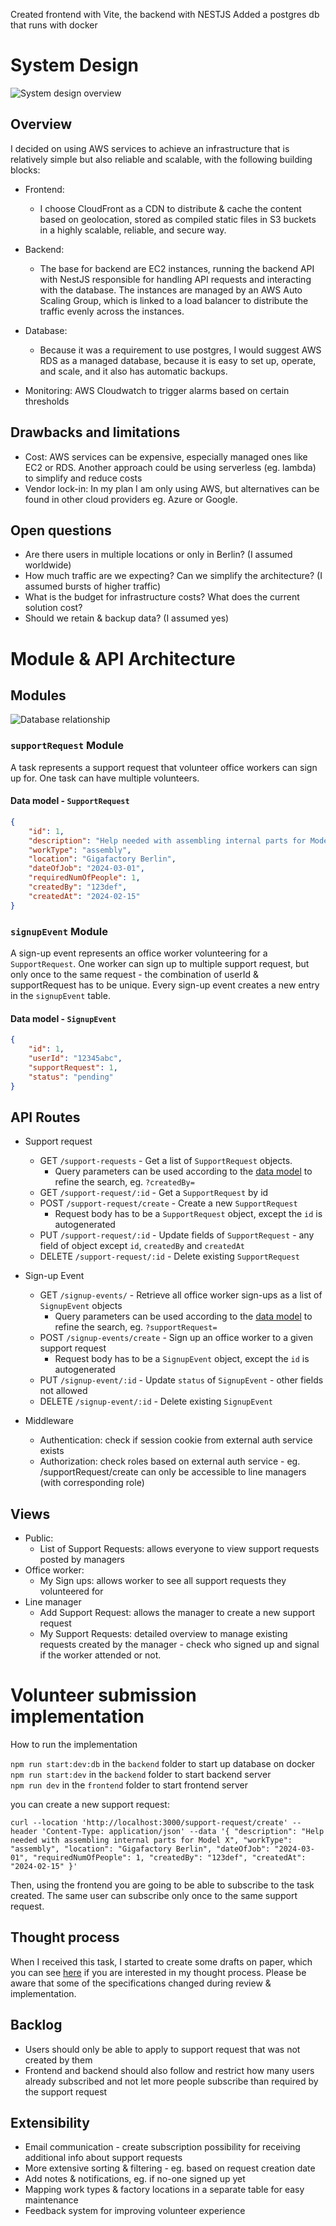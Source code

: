 Created frontend with Vite, the backend with NESTJS
Added a postgres db that runs with docker

# System Design

![System design overview](./systemdesign.png)

## Overview

I decided on using AWS services to achieve an infrastructure that is relatively simple but also reliable and scalable, with the following building blocks:

-   Frontend:

    -   I choose CloudFront as a CDN to distribute & cache the content based on geolocation, stored as compiled static files in S3 buckets in a highly scalable, reliable, and secure way.

-   Backend:

    -   The base for backend are EC2 instances, running the backend API with NestJS responsible for handling API requests and interacting with the database. The instances are managed by an AWS Auto Scaling Group, which is linked to a load balancer to distribute the traffic evenly across the instances.

-   Database:

    -   Because it was a requirement to use postgres, I would suggest AWS RDS as a managed database, because it is easy to set up, operate, and scale, and it also has automatic backups.

-   Monitoring: AWS Cloudwatch to trigger alarms based on certain thresholds

## Drawbacks and limitations

-   Cost: AWS services can be expensive, especially managed ones like EC2 or RDS. Another approach could be using serverless (eg. lambda) to simplify and reduce costs
-   Vendor lock-in: In my plan I am only using AWS, but alternatives can be found in other cloud providers eg. Azure or Google.

## Open questions

-   Are there users in multiple locations or only in Berlin? (I assumed worldwide)
-   How much traffic are we expecting? Can we simplify the architecture? (I assumed bursts of higher traffic)
-   What is the budget for infrastructure costs? What does the current solution cost?
-   Should we retain & backup data? (I assumed yes)

# Module & API Architecture

## Modules

![Database relationship](./relationship.png)



### `supportRequest` Module

A task represents a support request that volunteer office workers can sign up for. One task can have multiple volunteers.

#### Data model - `SupportRequest`

```json
{
    "id": 1,
    "description": "Help needed with assembling internal parts for Model X",
    "workType": "assembly",
    "location": "Gigafactory Berlin",
    "dateOfJob": "2024-03-01",
    "requiredNumOfPeople": 1,
    "createdBy": "123def",
    "createdAt": "2024-02-15"
}
```

### `signupEvent` Module

A sign-up event represents an office worker volunteering for a `SupportRequest`. One worker can sign up to multiple support request, but only once to the same request - the combination of userId & supportRequest has to be unique.
Every sign-up event creates a new entry in the `signupEvent` table.

#### Data model - `SignupEvent`

```json
{
    "id": 1,
    "userId": "12345abc",
    "supportRequest": 1,
    "status": "pending"
}
```

## API Routes

-   Support request

    -   GET `/support-requests` - Get a list of `SupportRequest` objects.
        -   Query parameters can be used according to the [data model](#data-model---supportrequest) to refine the search, eg. `?createdBy=`
    -   GET `/support-request/:id` - Get a `SupportRequest` by id
    -   POST `/support-request/create` - Create a new `SupportRequest`
        -   Request body has to be a `SupportRequest` object, except the `id` is autogenerated
    -   PUT `/support-request/:id` - Update fields of `SupportRequest` - any field of object except `id`, `createdBy` and `createdAt`
    -   DELETE `/support-request/:id` - Delete existing `SupportRequest`

-   Sign-up Event

    -   GET `/signup-events/` - Retrieve all office worker sign-ups as a list of `SignupEvent` objects
        -   Query parameters can be used according to the [data model](#data-model---signupevent) to refine the search, eg. `?supportRequest=`
    -   POST `/signup-events/create` - Sign up an office worker to a given support request
        -   Request body has to be a `SignupEvent` object, except the `id` is autogenerated
    -   PUT `/signup-event/:id` - Update `status` of `SignupEvent` - other fields not allowed
    -   DELETE `/signup-event/:id` - Delete existing `SignupEvent`

-   Middleware
    -   Authentication: check if session cookie from external auth service exists
    -   Authorization: check roles based on external auth service - eg. /supportRequest/create can only be accessible to line managers (with corresponding role)

## Views

-   Public:
    -   List of Support Requests: allows everyone to view support requests posted by managers
-   Office worker:
    -   My Sign ups: allows worker to see all support requests they volunteered for
-   Line manager
    -   Add Support Request: allows the manager to create a new support request
    -   My Support Requests: detailed overview to manage existing requests created by the manager - check who signed up and signal if the worker attended or not.

# Volunteer submission implementation

How to run the implementation

`npm run start:dev:db` in the `backend` folder to start up database on docker  
`npm run start:dev` in the `backend` folder to start backend server  
`npm run dev` in the `frontend` folder to start frontend server  

you can create a new support request:

`curl --location 'http://localhost:3000/support-request/create'
--header 'Content-Type: application/json'
--data '{
    "description": "Help needed with assembling internal parts for Model X",
    "workType": "assembly",
    "location": "Gigafactory Berlin",
    "dateOfJob": "2024-03-01",
    "requiredNumOfPeople": 1,
    "createdBy": "123def",
    "createdAt": "2024-02-15"
}'`

Then, using the frontend you are going to be able to subscribe to the task created. The same user can subscribe only once to the same support request.

## Thought process

When I received this task, I started to create some drafts on paper, which you can see [here](./thoughtprocess/) if you are interested in my thought process. Please be aware that some of the specifications changed during review & implementation.


## Backlog

- Users should only be able to apply to support request that was not created by them
- Frontend and backend should also follow and restrict how many users already subscribed and not let more people subscribe than required by the support request


## Extensibility

-   Email communication - create subscription possibility for receiving additional info about support requests
-   More extensive sorting & filtering - eg. based on request creation date
-   Add notes & notifications, eg. if no-one signed up yet
-   Mapping work types & factory locations in a separate table for easy maintenance
-   Feedback system for improving volunteer experience
